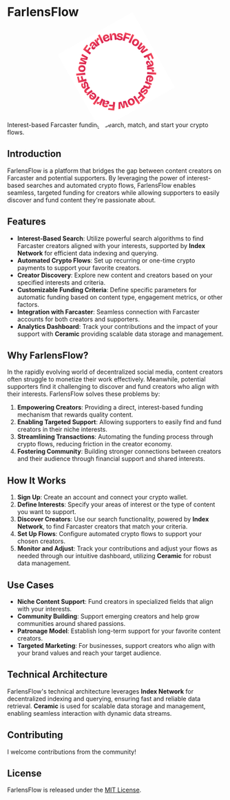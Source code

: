 # FarlensFlow

<div align="center" style="animation: spin 12s linear infinite;">
  <img src="./public/farlensflow-logo.svg" alt="FarlensFlow Logo" width="200" height="200">
  <style>
    @keyframes spin { from { transform: rotate(0deg); } to { transform: rotate(360deg); } }
  </style>
</div>

Interest-based Farcaster funding. Search, match, and start your crypto flows.

## Introduction

FarlensFlow is a platform that bridges the gap between content creators on Farcaster and potential supporters. By leveraging the power of interest-based searches and automated crypto flows, FarlensFlow enables seamless, targeted funding for creators while allowing supporters to easily discover and fund content they're passionate about.

## Features

- **Interest-Based Search**: Utilize powerful search algorithms to find Farcaster creators aligned with your interests, supported by **Index Network** for efficient data indexing and querying.
- **Automated Crypto Flows**: Set up recurring or one-time crypto payments to support your favorite creators.
- **Creator Discovery**: Explore new content and creators based on your specified interests and criteria.
- **Customizable Funding Criteria**: Define specific parameters for automatic funding based on content type, engagement metrics, or other factors.
- **Integration with Farcaster**: Seamless connection with Farcaster accounts for both creators and supporters.
- **Analytics Dashboard**: Track your contributions and the impact of your support with **Ceramic** providing scalable data storage and management.

## Why FarlensFlow?

In the rapidly evolving world of decentralized social media, content creators often struggle to monetize their work effectively. Meanwhile, potential supporters find it challenging to discover and fund creators who align with their interests. FarlensFlow solves these problems by:

1. **Empowering Creators**: Providing a direct, interest-based funding mechanism that rewards quality content.
2. **Enabling Targeted Support**: Allowing supporters to easily find and fund creators in their niche interests.
3. **Streamlining Transactions**: Automating the funding process through crypto flows, reducing friction in the creator economy.
4. **Fostering Community**: Building stronger connections between creators and their audience through financial support and shared interests.

## How It Works

1. **Sign Up**: Create an account and connect your crypto wallet.
2. **Define Interests**: Specify your areas of interest or the type of content you want to support.
3. **Discover Creators**: Use our search functionality, powered by **Index Network**, to find Farcaster creators that match your criteria.
4. **Set Up Flows**: Configure automated crypto flows to support your chosen creators.
5. **Monitor and Adjust**: Track your contributions and adjust your flows as needed through our intuitive dashboard, utilizing **Ceramic** for robust data management.

## Use Cases

- **Niche Content Support**: Fund creators in specialized fields that align with your interests.
- **Community Building**: Support emerging creators and help grow communities around shared passions.
- **Patronage Model**: Establish long-term support for your favorite content creators.
- **Targeted Marketing**: For businesses, support creators who align with your brand values and reach your target audience.

## Technical Architecture

FarlensFlow's technical architecture leverages **Index Network** for decentralized indexing and querying, ensuring fast and reliable data retrieval. **Ceramic** is used for scalable data storage and management, enabling seamless interaction with dynamic data streams.

## Contributing

I welcome contributions from the community!

## License

FarlensFlow is released under the [MIT License](LICENSE).
